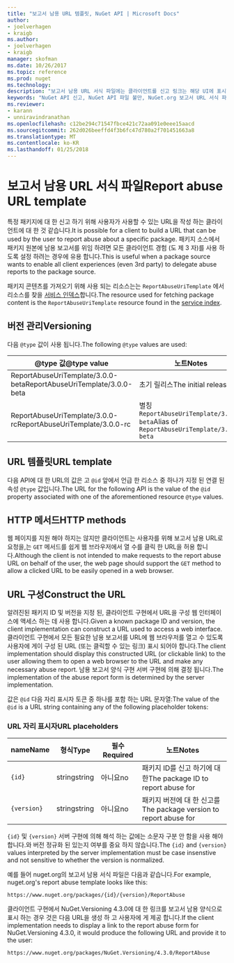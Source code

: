 ```yaml
---
title: "보고서 남용 URL 템플릿, NuGet API | Microsoft Docs"
author:
- joelverhagen
- kraigb
ms.author:
- joelverhagen
- kraigb
manager: skofman
ms.date: 10/26/2017
ms.topic: reference
ms.prod: nuget
ms.technology: 
description: "보고서 남용 URL 서식 파일에는 클라이언트를 신고 링크는 해당 UI에 표시할 수 있습니다."
keywords: "NuGet API 신고, NuGet API 파일 불만, NuGet.org 보고서 URL 서식 파일"
ms.reviewer:
- karann
- unniravindranathan
ms.openlocfilehash: c12be294c71547fbce421c72aa091e0eee15aacd
ms.sourcegitcommit: 262d026beeffd4f3b6fc47d780a2f701451663a8
ms.translationtype: MT
ms.contentlocale: ko-KR
ms.lasthandoff: 01/25/2018
---
```

# <a name="report-abuse-url-template"></a><span data-ttu-id="80d9b-104">보고서 남용 URL 서식 파일</span><span class="sxs-lookup"><span data-stu-id="80d9b-104">Report abuse URL template</span></span>

<span data-ttu-id="80d9b-105">특정 패키지에 대 한 신고 하기 위해 사용자가 사용할 수 있는 URL을 작성 하는 클라이언트에 대 한 것 같습니다.</span><span class="sxs-lookup"><span data-stu-id="80d9b-105">It is possible for a client to build a URL that can be used by the user to report abuse about a specific package.</span></span> <span data-ttu-id="80d9b-106">패키지 소스에서 패키지 원본에 남용 보고서를 위임 하려면 모든 클라이언트 경험 (도 제 3 자)를 사용 하도록 설정 하려는 경우에 유용 합니다.</span><span class="sxs-lookup"><span data-stu-id="80d9b-106">This is useful when a package source wants to enable all client experiences (even 3rd party) to delegate abuse reports to the package source.</span></span>

<span data-ttu-id="80d9b-107">패키지 콘텐츠를 가져오기 위해 사용 되는 리소스는는 `ReportAbuseUriTemplate` 에서 리소스를 찾을 [서비스 인덱스](service-index.md)합니다.</span><span class="sxs-lookup"><span data-stu-id="80d9b-107">The resource used for fetching package content is the `ReportAbuseUriTemplate` resource found in the [service index](service-index.md).</span></span>

## <a name="versioning"></a><span data-ttu-id="80d9b-108">버전 관리</span><span class="sxs-lookup"><span data-stu-id="80d9b-108">Versioning</span></span>

<span data-ttu-id="80d9b-109">다음 `@type` 값이 사용 됩니다.</span><span class="sxs-lookup"><span data-stu-id="80d9b-109">The following `@type` values are used:</span></span>

<span data-ttu-id="80d9b-110">@type 값</span><span class="sxs-lookup"><span data-stu-id="80d9b-110">@type value</span></span>                       | <span data-ttu-id="80d9b-111">노트</span><span class="sxs-lookup"><span data-stu-id="80d9b-111">Notes</span></span>
--------------------------------- | -----
<span data-ttu-id="80d9b-112">ReportAbuseUriTemplate/3.0.0-beta</span><span class="sxs-lookup"><span data-stu-id="80d9b-112">ReportAbuseUriTemplate/3.0.0-beta</span></span> | <span data-ttu-id="80d9b-113">초기 릴리스</span><span class="sxs-lookup"><span data-stu-id="80d9b-113">The initial release</span></span>
<span data-ttu-id="80d9b-114">ReportAbuseUriTemplate/3.0.0-rc</span><span class="sxs-lookup"><span data-stu-id="80d9b-114">ReportAbuseUriTemplate/3.0.0-rc</span></span>   | <span data-ttu-id="80d9b-115">별칭`ReportAbuseUriTemplate/3.0.0-beta`</span><span class="sxs-lookup"><span data-stu-id="80d9b-115">Alias of `ReportAbuseUriTemplate/3.0.0-beta`</span></span>

## <a name="url-template"></a><span data-ttu-id="80d9b-116">URL 템플릿</span><span class="sxs-lookup"><span data-stu-id="80d9b-116">URL template</span></span>

<span data-ttu-id="80d9b-117">다음 API에 대 한 URL의 값은 고 `@id` 앞에서 언급 한 리소스 중 하나가 지정 된 연결 된 속성 `@type` 값입니다.</span><span class="sxs-lookup"><span data-stu-id="80d9b-117">The URL for the following API is the value of the `@id` property associated with one of the aforementioned resource `@type` values.</span></span>

## <a name="http-methods"></a><span data-ttu-id="80d9b-118">HTTP 메서드</span><span class="sxs-lookup"><span data-stu-id="80d9b-118">HTTP methods</span></span>

<span data-ttu-id="80d9b-119">웹 페이지를 지원 해야 하지는 않지만 클라이언트는 사용자를 위해 보고서 남용 URL로 요청을,는 `GET` 메서드를 쉽게 웹 브라우저에서 열 수를 클릭 한 URL을 허용 합니다.</span><span class="sxs-lookup"><span data-stu-id="80d9b-119">Although the client is not intended to make requests to the report abuse URL on behalf of the user, the web page should support the `GET` method to allow a clicked URL to be easily opened in a web browser.</span></span>

## <a name="construct-the-url"></a><span data-ttu-id="80d9b-120">URL 구성</span><span class="sxs-lookup"><span data-stu-id="80d9b-120">Construct the URL</span></span>

<span data-ttu-id="80d9b-121">알려진된 패키지 ID 및 버전을 지정 된, 클라이언트 구현에서 URL을 구성 웹 인터페이스에 액세스 하는 데 사용 합니다.</span><span class="sxs-lookup"><span data-stu-id="80d9b-121">Given a known package ID and version, the client implementation can construct a URL used to access a web interface.</span></span> <span data-ttu-id="80d9b-122">클라이언트 구현에서 모든 필요한 남용 보고서를 URL에 웹 브라우저를 열고 수 있도록 사용자에 게이 구성 된 URL (또는 클릭할 수 있는 링크) 표시 되어야 합니다.</span><span class="sxs-lookup"><span data-stu-id="80d9b-122">The client implementation should display this constructed URL (or clickable link) to the user allowing them to open a web browser to the URL and make any necessary abuse report.</span></span> <span data-ttu-id="80d9b-123">남용 보고서 양식 구현 서버 구현에 의해 결정 됩니다.</span><span class="sxs-lookup"><span data-stu-id="80d9b-123">The implementation of the abuse report form is determined by the server implementation.</span></span>

<span data-ttu-id="80d9b-124">값은 `@id` 다음 자리 표시자 토큰 중 하나를 포함 하는 URL 문자열:</span><span class="sxs-lookup"><span data-stu-id="80d9b-124">The value of the `@id` is a URL string containing any of the following placeholder tokens:</span></span>

### <a name="url-placeholders"></a><span data-ttu-id="80d9b-125">URL 자리 표시자</span><span class="sxs-lookup"><span data-stu-id="80d9b-125">URL placeholders</span></span>

<span data-ttu-id="80d9b-126">name</span><span class="sxs-lookup"><span data-stu-id="80d9b-126">Name</span></span>        | <span data-ttu-id="80d9b-127">형식</span><span class="sxs-lookup"><span data-stu-id="80d9b-127">Type</span></span>    | <span data-ttu-id="80d9b-128">필수</span><span class="sxs-lookup"><span data-stu-id="80d9b-128">Required</span></span> | <span data-ttu-id="80d9b-129">노트</span><span class="sxs-lookup"><span data-stu-id="80d9b-129">Notes</span></span>
----------- | ------- | -------- | -----
`{id}`      | <span data-ttu-id="80d9b-130">string</span><span class="sxs-lookup"><span data-stu-id="80d9b-130">string</span></span>  | <span data-ttu-id="80d9b-131">아니요</span><span class="sxs-lookup"><span data-stu-id="80d9b-131">no</span></span>       | <span data-ttu-id="80d9b-132">패키지 ID를 신고 하기에 대 한</span><span class="sxs-lookup"><span data-stu-id="80d9b-132">The package ID to report abuse for</span></span>
`{version}` | <span data-ttu-id="80d9b-133">string</span><span class="sxs-lookup"><span data-stu-id="80d9b-133">string</span></span>  | <span data-ttu-id="80d9b-134">아니요</span><span class="sxs-lookup"><span data-stu-id="80d9b-134">no</span></span>       | <span data-ttu-id="80d9b-135">패키지 버전에 대 한 신고를</span><span class="sxs-lookup"><span data-stu-id="80d9b-135">The package version to report abuse for</span></span>

<span data-ttu-id="80d9b-136">`{id}` 및 `{version}` 서버 구현에 의해 해석 하는 값에는 소문자 구분 안 함을 사용 해야 합니다.와 버전 정규화 된 있는지 여부를 중요 하지 않습니다.</span><span class="sxs-lookup"><span data-stu-id="80d9b-136">The `{id}` and `{version}` values interpreted by the server implementation must be case insenstive and not sensitive to whether the version is normalized.</span></span>

<span data-ttu-id="80d9b-137">예를 들어 nuget.org의 보고서 남용 서식 파일은 다음과 같습니다.</span><span class="sxs-lookup"><span data-stu-id="80d9b-137">For example, nuget.org's report abuse template looks like this:</span></span>

    https://www.nuget.org/packages/{id}/{version}/ReportAbuse

<span data-ttu-id="80d9b-138">클라이언트 구현에서 NuGet.Versioning 4.3.0에 대 한 링크를 보고서 남용 양식으로 표시 하는 경우 것은 다음 URL을 생성 하 고 사용자에 게 제공 합니다.</span><span class="sxs-lookup"><span data-stu-id="80d9b-138">If the client implementation needs to display a link to the report abuse form for NuGet.Versioning 4.3.0, it would produce the following URL and provide it to the user:</span></span>

    https://www.nuget.org/packages/NuGet.Versioning/4.3.0/ReportAbuse
